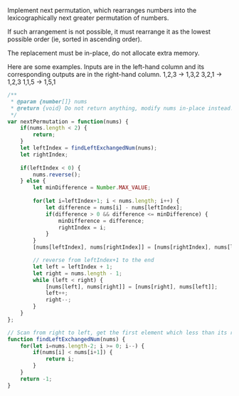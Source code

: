 Implement next permutation, which rearranges numbers into the lexicographically next greater permutation of numbers.

If such arrangement is not possible, it must rearrange it as the lowest possible order (ie, sorted in ascending order).

The replacement must be in-place, do not allocate extra memory.

Here are some examples. Inputs are in the left-hand column and its corresponding outputs are in the right-hand column.
1,2,3 → 1,3,2
3,2,1 → 1,2,3
1,1,5 → 1,5,1

```js
/**
 * @param {number[]} nums
 * @return {void} Do not return anything, modify nums in-place instead.
 */
var nextPermutation = function(nums) {
    if(nums.length < 2) {
        return;
    }
    let leftIndex = findLeftExchangedNum(nums);
    let rightIndex;
    
    if(leftIndex < 0) {
        nums.reverse();
    } else {
        let minDifference = Number.MAX_VALUE;
        
        for(let i=leftIndex+1; i < nums.length; i++) {
            let difference = nums[i] - nums[leftIndex];
            if(difference > 0 && difference <= minDifference) {
                minDifference = difference;
                rightIndex = i;
            }
        }
        [nums[leftIndex], nums[rightIndex]] = [nums[rightIndex], nums[leftIndex]]

        // reverse from leftIndex+1 to the end
        let left = leftIndex + 1;
        let right = nums.length - 1;
        while (left < right) {
            [nums[left], nums[right]] = [nums[right], nums[left]];
            left++;
            right--;
        }
    }
};

// Scan from right to left, get the first element which less than its right element
function findLeftExchangedNum(nums) {
    for(let i=nums.length-2; i >= 0; i--) {
        if(nums[i] < nums[i+1]) {
            return i;
        }
    }
    return -1;
}
```